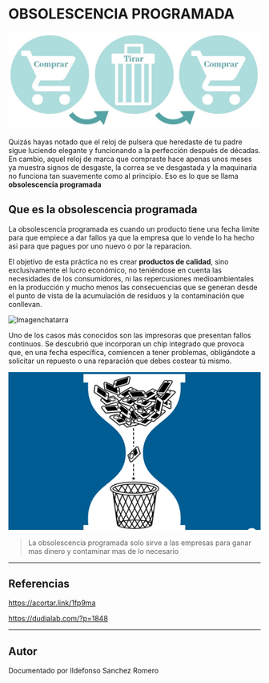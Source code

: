 # OBSOLESCENCIA PROGRAMADA

![Imagentitulo](img/IMGTITULO.jpg)

Quizás hayas notado que el reloj de pulsera que heredaste de tu padre sigue luciendo elegante y funcionando a la perfección después de décadas. En cambio, aquel reloj de marca que compraste hace apenas unos meses ya muestra signos de desgaste, la correa se ve desgastada y la maquinaria no funciona tan suavemente como al principio.
Eso es lo que se llama **obsolescencia programada**

## Que es la obsolescencia programada

La obsolescencia programada es cuando un producto tiene una fecha limite para que empiece a dar fallos ya que la empresa que lo vende lo ha hecho asi para que pagues por uno nuevo o por la reparacion.

El objetivo de esta práctica no es crear **productos de calidad**, sino exclusivamente el lucro económico, no teniéndose en cuenta las necesidades de los consumidores, ni las repercusiones medioambientales en la producción y mucho menos las consecuencias que se generan desde el punto de vista de la acumulación de residuos y la contaminación que conllevan.

![Imagenchatarra](img/Chatarra-eectrónica.jpg)

Uno de los casos más conocidos son las impresoras que presentan fallos continuos. Se descubrió que incorporan un chip integrado que provoca que, en una fecha específica, comiencen a tener problemas, obligándote a solicitar un repuesto o una reparación que debes costear tú mismo.

![imagendesanciendose](img/moviles-desechandose.png)

>La obsolescencia programada solo sirve a las empresas para ganar mas dinero y contaminar mas de lo necesario

---

## Referencias

https://acortar.link/1fp9ma

https://dudialab.com/?p=1848

---

## Autor

Documentado por Ildefonso Sanchez Romero

